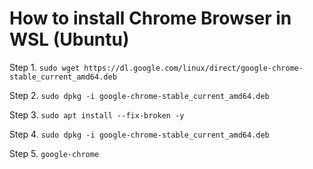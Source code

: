 # How to install Chrome Browser in WSL (Ubuntu)

Step 1. `sudo wget https://dl.google.com/linux/direct/google-chrome-stable_current_amd64.deb`

Step 2. `sudo dpkg -i google-chrome-stable_current_amd64.deb`

Step 3. `sudo apt install --fix-broken -y`

Step 4. `sudo dpkg -i google-chrome-stable_current_amd64.deb`

Step 5. `google-chrome`
